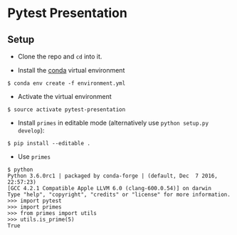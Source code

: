 # Pytest Presentation


## Setup

* Clone the repo and `cd` into it.

* Install the [conda](http://conda.pydata.org/miniconda.html) virtual environment

```{bash}
$ conda env create -f environment.yml
```

* Activate the virtual environment

```{bash}
$ source activate pytest-presentation
```

* Install `primes` in editable mode (alternatively use `python setup.py develop`):

```{bash}
$ pip install --editable .
```

* Use `primes`

```{bash}
$ python
Python 3.6.0rc1 | packaged by conda-forge | (default, Dec  7 2016, 22:57:23)
[GCC 4.2.1 Compatible Apple LLVM 6.0 (clang-600.0.54)] on darwin
Type "help", "copyright", "credits" or "license" for more information.
>>> import pytest
>>> import primes
>>> from primes import utils
>>> utils.is_prime(5)
True
```

